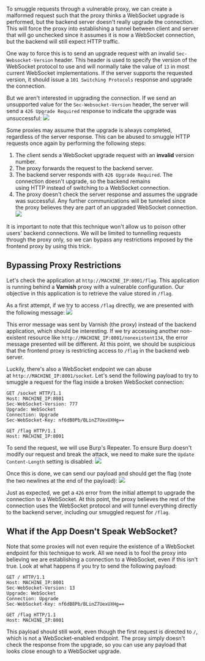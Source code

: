 To smuggle requests through a vulnerable proxy, we can create a malformed request such that the proxy thinks a WebSocket upgrade is performed, but the backend server doesn't really upgrade the connection. This will force the proxy into establishing a tunnel between client and server that will go unchecked since it assumes it is now a WebSocket connection, but the backend will still expect HTTP traffic.

One way to force this is to send an upgrade request with an invalid `Sec-Websocket-Version` header. This header is used to specify the version of the WebSocket protocol to use and will normally take the value of `13` in most current WebSocket implementations. If the server supports the requested version, it should issue a `101 Switching Protocols` response and upgrade the connection.

But we aren't interested in upgrading the connection. If we send an unsupported value for the `Sec-Websocket-Version` header, the server will send a `426 Upgrade Required` response to indicate the upgrade was unsuccessful:
	![](Pasted%20image%2020250215032641.png)

Some proxies may assume that the upgrade is always completed, regardless of the server response. This can be abused to smuggle HTTP requests once again by performing the following steps:
1. The client sends a WebSocket upgrade request with an **invalid** version number.
2. The proxy forwards the request to the backend server.
3. The backend server responds with `426 Upgrade Required`. The connection doesn't upgrade, so the backend remains using HTTP instead of switching to a WebSocket connection.
4. The proxy doesn't check the server response and assumes the upgrade was successful. Any further communications will be tunneled since the proxy believes they are part of an upgraded WebSocket connection.
	![](Pasted%20image%2020250215032752.png)

It is important to note that this technique won't allow us to poison other users' backend connections. We will be limited to tunnelling requests through the proxy only, so we can bypass any restrictions imposed by the frontend proxy by using this trick.

## Bypassing Proxy Restrictions
Let's check the application at `http://MACHINE_IP:8001/flag`. This application is running behind a **Varnish** proxy with a vulnerable configuration. Our objective in this application is to retrieve the value stored in `/flag`.

As a first attempt, if we try to access `/flag` directly, we are presented with the following message:
	![](Pasted%20image%2020250215033331.png)

This error message was sent by Varnish (the proxy) instead of the backend application, which should be interesting. If we try accessing another non-existent resource like `http://MACHINE_IP:8001/nonexistent134`, the error message presented will be different. At this point, we should be suspicious that the frontend proxy is restricting access to `/flag` in the backend web server.

Luckily, there's also a WebSocket endpoint we can abuse at `http://MACHINE_IP:8001/socket`. Let's send the following payload to try to smuggle a request for the flag inside a broken WebSocket connection:

```shell
GET /socket HTTP/1.1
Host: MACHINE_IP:8001
Sec-WebSocket-Version: 777
Upgrade: WebSocket
Connection: Upgrade
Sec-WebSocket-Key: nf6dB8Pb/BLinZ7UexUXHg==

GET /flag HTTP/1.1
Host: MACHINE_IP:8001
```

To send the request, we will use Burp's Repeater. To ensure Burp doesn't modify our request and break the attack, we need to make sure the `Update Content-Length` setting is disabled:
	![](Pasted%20image%2020250215033435.png)

Once this is done, we can send our payload and should get the flag (note the two newlines at the end of the payload):
	![](Pasted%20image%2020250215033506.png)

Just as expected, we get a `426` error from the initial attempt to upgrade the connection to a WebSocket. At this point, the proxy believes the rest of the connection uses the WebSocket protocol and will tunnel everything directly to the backend server, including our smuggled request for `/flag`.


## What if the App Doesn't Speak WebSocket?
Note that some proxies will not even require the existence of a WebSocket endpoint for this technique to work. All we need is to fool the proxy into believing we are establishing a connection to a WebSocket, even if this isn't true. Look at what happens if you try to send the following payload:

```shell
GET / HTTP/1.1
Host: MACHINE_IP:8001
Sec-WebSocket-Version: 13
Upgrade: WebSocket
Connection: Upgrade
Sec-WebSocket-Key: nf6dB8Pb/BLinZ7UexUXHg==

GET /flag HTTP/1.1
Host: MACHINE_IP:8001
```

This payload should still work, even though the first request is directed to `/`, which is not a WebSocket-enabled endpoint. The proxy simply doesn't check the response from the upgrade, so you can use any payload that looks close enough to a WebSocket upgrade.